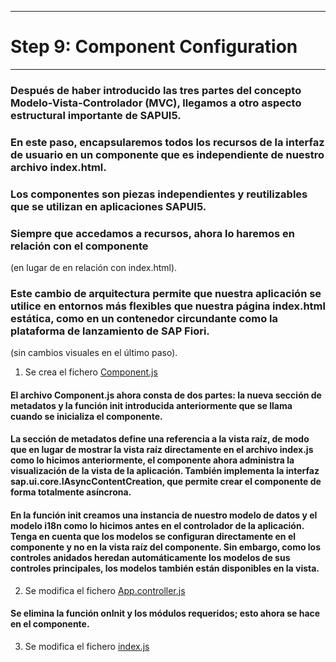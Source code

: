 ********************************
# Step 9: Component Configuration
********************************

### Después de haber introducido las tres partes del concepto Modelo-Vista-Controlador (MVC), llegamos a otro aspecto estructural importante de SAPUI5.


### En este paso, encapsularemos todos los recursos de la interfaz de usuario en un componente que es independiente de nuestro archivo index.html.


### Los componentes son piezas independientes y reutilizables que se utilizan en aplicaciones SAPUI5.


### Siempre que accedamos a recursos, ahora lo haremos en relación con el componente 
(en lugar de en relación con index.html).


### Este cambio de arquitectura permite que nuestra aplicación se utilice en entornos más flexibles que nuestra página index.html estática, como en un contenedor circundante como la plataforma de lanzamiento de SAP Fiori.
 
(sin cambios visuales en el último paso).


1. Se crea el fichero [Component.js](webapp/Component.js)


#### El archivo Component.js ahora consta de dos partes: la nueva sección de metadatos y la función init introducida anteriormente que se llama cuando se inicializa el componente.


#### La sección de metadatos define una referencia a la vista raíz, de modo que en lugar de mostrar la vista raíz directamente en el archivo index.js como lo hicimos anteriormente, el componente ahora administra la visualización de la vista de la aplicación. También implementa la interfaz sap.ui.core.IAsyncContentCreation, que permite crear el componente de forma totalmente asíncrona.


#### En la función init creamos una instancia de nuestro modelo de datos y el modelo i18n como lo hicimos antes en el controlador de la aplicación. Tenga en cuenta que los modelos se configuran directamente en el componente y no en la vista raíz del componente. Sin embargo, como los controles anidados heredan automáticamente los modelos de sus controles principales, los modelos también están disponibles en la vista.

2. Se modifica el fichero [App.controller.js](webapp/controller/App.controller.js)

#### Se elimina la función onInit y los módulos requeridos; esto ahora se hace en el componente.

3. Se modifica el fichero [index.js](webapp/index.js)